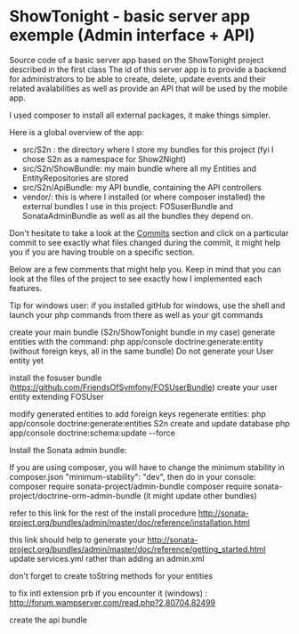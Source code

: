 ShowTonight - basic server app exemple (Admin interface + API)
========================

Source code of a basic server app based on the ShowTonight project described in the first class
The id of this server app is to provide a backend for administrators to be able to create, delete, 
update events and their related avalabilities as well as provide an API that will be used by the
mobile app.

I used composer to install all external packages, it make things simpler.

Here is a global overview of the app:
  * src/S2n : the directory where I store my bundles for this project (fyi I chose S2n as a namespace for Show2Night)
  * src/S2n/ShowBundle: my main bundle where all my Entities and EntityRepositories are stored
  * src/S2n/ApiBundle: my API bundle, containing the API controllers
  * vendor/: this is where I installed (or where composer installed) the external bundles I use in this project: 
    FOSuserBundle and SonataAdminBundle as well as all the bundles they depend on.

Don't hesitate to take a look at the [Commits][1] section and click on a particular commit to see exactly what files changed
during the commit, it might help you if you are having trouble on a specific section.

Below are a few comments that might help you. Keep in mind that you can look at the files of the project to see exactly
how I implemented each features.

Tip for windows user: if you installed gitHub for windows, use the shell and launch your php commands from there as well
as your git commands

create your main bundle (S2n/ShowTonight bundle in my case)
generate entities with the command:
	php app/console doctrine:generate:entity
	(without foreign keys, all in the same bundle)
Do not generate your User entity yet

install the fosuser bundle (https://github.com/FriendsOfSymfony/FOSUserBundle)
create your user entity extending FOSUser

modify generated entities to add foreign keys
regenerate entities:
	php app/console doctrine:generate:entities S2n
create and update database
	php app/console doctrine:schema:update --force

Install the Sonata admin bundle:

If you are using composer, you will have to change the minimum stability in composer.json
    "minimum-stability": "dev",
then do in your console:
    composer require sonata-project/admin-bundle
    composer require sonata-project/doctrine-orm-admin-bundle 
(it might update other bundles)

refer to this link for the rest of the install procedure
http://sonata-project.org/bundles/admin/master/doc/reference/installation.html

this link should help to generate your 
http://sonata-project.org/bundles/admin/master/doc/reference/getting_started.html
update services.yml rather than adding an admin.xml
	
don't forget to create toString methods for your entities
	
to fix intl extension prb if you encounter it (windows) :
http://forum.wampserver.com/read.php?2,80704,82499

create the api bundle

[1]: https://github.com/rguillet/showtonight-server/commits/master
